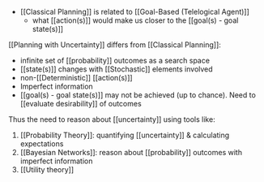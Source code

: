 - [[Classical Planning]] is related to [[Goal-Based (Telelogical Agent)]]
	- what [[action(s)]] would make us closer to the [[goal(s) - goal state(s)]]

[[Planning with Uncertainty]] differs from [[Classical Planning]]:
- infinite set of [[probability]] outcomes as a search space
- [[state(s)]] changes with [[Stochastic]] elements involved
- non-[[Deterministic]] [[action(s)]]
- Imperfect information
- [[goal(s) - goal state(s)]] may not be achieved (up to chance). Need to [[evaluate desirability]] of outcomes

Thus the need to reason about [[uncertainty]] using tools like:
1. [[Probability Theory]]: quantifying [[uncertainty]] & calculating expectations
2. [[Bayesian Networks]]: reason about [[probability]] outcomes with imperfect information
3. [[Utility theory]]